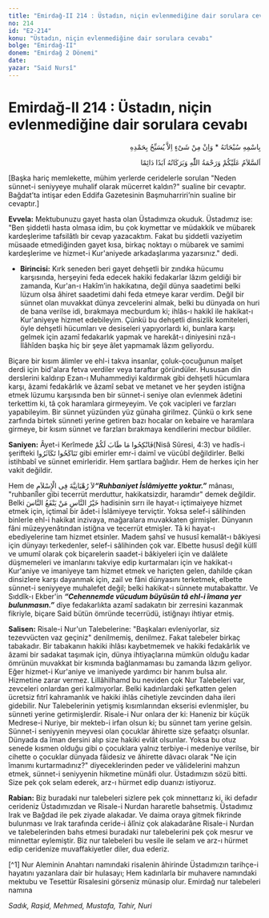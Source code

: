 ```yaml
---
title: "Emirdağ-II 214 : Üstadın, niçin evlenmediğine dair sorulara cevabı"
no: 214
id: "E2-214"
konu: "Üstadın, niçin evlenmediğine dair sorulara cevabı"
bolge: "Emirdağ-II"
donem: "Emirdağ 2 Dönemi"
date: 
yazar: "Said Nursî"
---
```


# Emirdağ-II 214 : Üstadın, niçin evlenmediğine dair sorulara cevabı

<p class="arabic" dir="rtl" title="Meal: “Subhân Allah’ın adıyla” * “Hiçbir şey yoktur ki O'nu hamd ile tesbih etmesin” [İsrâ 17:44]">بِاسْمِهِ سُبْحَانَهُ * وَاِنْ مِنْ شَىْءٍ اِلاَّ يُسَبِّحُ بِحَمْدِهِ</p>

<p class="arabic" dir="rtl" title="Meal: “Allah’ın selâmı, rahmeti ve bereketleri, ebedî ve dâimî olarak üzerinize olsun.”">اَلسَّلاَمُ عَلَيْكُمْ وَرَحْمَةُ اللّٰهِ وَبَرَكَاتُهُ اَبَدًا دَائِمًا</p>

<p class="takdim">[Başka hariç memlekette, mühim yerlerde ceridelerle sorulan "Neden sünnet-i seniyyeye muhalif olarak mücerret kaldın?" sualine bir cevaptır. Bağdat’ta intişar eden Eddifa Gazetesinin Başmuharriri’nin sualine bir cevaptır.]</p>

**Evvela:** Mektubunuzu gayet hasta olan Üstadımıza okuduk. Üstadımız ise: "Ben şiddetli hasta olmasa idim, bu çok kıymettar ve müdakkik ve mübarek kardeşlerime tafsilâtlı bir cevap yazacaktım. Fakat bu şiddetli vaziyetim müsaade etmediğinden gayet kısa, birkaç noktayı o mübarek ve samimi kardeşlerime ve hizmet-i Kur'aniyede arkadaşlarıma yazarsınız." dedi.

- **Birincisi:** Kırk seneden beri gayet dehşetli bir zındıka hücumu karşısında, herşeyini feda edecek hakiki fedakarlar lâzım geldiği bir zamanda, Kur'an-ı Hakîm’in hakikatına, değil dünya saadetimi belki lüzum olsa âhiret saadetimi dahi feda etmeye karar verdim. Değil bir sünnet olan muvakkat dünya zevcelerini almak, belki bu dünyada on huri de bana verilse idi, bırakmaya mecburdum ki; ihlâs-ı hakikî ile hakikat-ı Kur'aniyeye hizmet edebileyim. Çünkü bu dehşetli dinsizlik komiteleri, öyle dehşetli hücumları ve desiseleri yapıyorlardı ki, bunlara karşı gelmek için azamî fedakarlık yapmak ve harekât-ı diniyesini rızâ-ı İlâhîden başka hiç bir şeye âlet yapmamak lâzım geliyordu.

Biçare bir kısım âlimler ve ehl-i takva insanlar, çoluk-çocuğunun maîşet derdi için bid'alara fetva verdiler veya taraftar göründüler. Hususan din derslerini kaldırıp Ezan-ı Muhammediyi kaldırmak gibi dehşetli hücumlara karşı, âzami fedakârlık ve âzamî sebat ve metanet ve her şeyden istiğna etmek lüzumu karşısında ben bir sünnet-i seniye olan evlenmek âdetini terkettim ki, tâ çok haramlara girmeyeyim. Ve çok vacipleri ve farzları yapabileyim. Bir sünnet yüzünden yüz günaha girilmez. Çünkü o kırk sene zarfında birtek sünneti yerine getiren bazı hocalar on kebaire ve haramlara girmeye, bir kısım sünnet ve farzları bırakmaya kendilerini mecbur bildiler.

**Saniyen:** Âyet-i Kerîmede <span class="arabic" dir="rtl" title="Meal: “Size helâl olan kadınlardan nikahlayın.”">فَانْكِحُوا مَا طَابَ لَكُمْ</span>(Nisâ Sûresi, 4:3) ve hadîs-i şerifteki <span class="arabic" dir="rtl" title="Meal: “Evlenin, çoğalın”">تَنَاكَحُوا تَكَاثَرُوا</span> gibi emirler emr-i daimî ve vücûbî değildirler. Belki istihbabî ve sünnet emirleridir. Hem şartlara bağlıdır. Hem de herkes için her vakit değildir.

Hem de <span class="arabic" dir="rtl" title="">لاَ رُهْبَانِيَّةَ فِى الْإِسْلاَمِ</span>***“Ruhbaniyet İslâmiyette yoktur.”*** mânası, "ruhbanîler gibi tecerrüt merduttur, hakikatsizdir, haramdır" demek değildir. Belki <span class="arabic" dir="rtl" title="Meal: “İnsanların en hayırlısı onlara en faydalı olandır.”">خَيْرُ النَّاسِ مَنْ يَنْفَعُ النَّاسَ</span> hadisinin sırrı ile hayat-ı içtimaiyeye hizmet etmek için, içtimaî bir âdet-i İslâmiyeye terviçtir. Yoksa selef-i sâlihinden binlerle ehl-i hakikat inzivaya, mağaralara muvakkaten girmişler. Dünyanın fâni müzeyyenâtından istiğna ve tecerrüt etmişler. Tâ ki hayat-ı ebediyelerine tam hizmet etsinler. Madem şahsî ve hususî kemalât-ı bâkiyesi için dünyayı terkedenler, selef-i sâlihinden çok var. Elbette hususî değil küllî ve umumî olarak çok biçarelerin saadet-i bâkiyeleri için ve dalâlete düşmemeleri ve imanlarını takviye edip kurtarmaları için ve hakikat-ı Kur'aniye ve imaniyeye tam hizmet etmek ve hariçten gelen, dahilde çıkan dinsizlere karşı dayanmak için, zail ve fâni dünyasını terketmek, elbette sünnet-i seniyyeye muhalefet değil; belki hakikat-ı sünnete mutabakattır. Ve Sıddîk-ı Ekber'in ***“Cehennemde vücudum büyüsün tâ ehl-i îmana yer bulunmasın.”*** diye fedakarlıkta azamî sadakatın bir zerresini kazanmak fikriyle, biçare Said bütün ömründe tecerrüdü, istiğnayı ihtiyar etmiş.

**Salisen:** Risale-i Nur'un Talebelerine: "Başkaları evleniyorlar, siz tezevvücten vaz geçiniz" denilmemiş, denilmez. Fakat talebeler birkaç tabakadır. Bir tabakanın hakiki ihlâsı kaybetmemek ve hakiki fedakârlık ve âzami bir sadakat taşımak için, dünya ihtiyaçlarına mümkün olduğu kadar ömrünün muvakkat bir kısmında bağlanmaması bu zamanda lâzım geliyor. Eğer hizmet-i Kur'aniye ve imaniyede yardımcı bir hanım bulsa alır. Hizmetine zarar vermez. Lillâhilhamd bu neviden çok Nur Talebeleri var, zevceleri onlardan geri kalmıyorlar. Belki kadınlardaki şefkatten gelen ücretsiz fıtrî kahramanlık ve hakiki ihlâs cihetiyle zevcinden daha ileri gidebilir. Nur Talebelerinin yetişmiş kısımlarından ekserisi evlenmişler, bu sünneti yerine getirmişlerdir. Risale-i Nur onlara der ki: Haneniz bir küçük Medrese-i Nuriye, bir mekteb-i irfan olsun ki; bu sünnet tam yerine gelsin. Sünnet-i seniyyenin meyvesi olan çocuklar âhirette size şefaatçı olsunlar. Dünyada da îman dersini alıp size hakiki evlât olsunlar. Yoksa bu otuz senede kısmen olduğu gibi o çocuklara yalnız terbiye-i medeniye verilse, bir cihette o çocuklar dünyada fâidesiz ve âhirette dâvacı olarak "Ne için îmanımı kurtarmadınız?" diyeceklerinden peder ve vâlidelerini mahzun etmek, sünnet-i seniyyenin hikmetine münâfi olur. Üstadımızın sözü bitti. Size pek çok selam ederek, arz-ı hürmet edip duanızı istiyoruz.

**Rabian:** Biz buradaki nur talebeleri sizlere pek çok minnettarız ki, iki defadır cerideniz Üstadımızdan ve Risale-i Nurdan hararetle bahsetmiş. Üstadımız Irak ve Bağdad ile pek ziyade alakadar. Ve daima oraya gitmek fikrinde bulunması ve Irak tarafında ceride-i âlîniz çok alakadarâne Risale-i Nurdan ve talebelerinden bahs etmesi buradaki nur talebelerini pek çok mesrur ve minnettar eylemiştir. Biz nur talebeleri bu vesile ile selam ve arz-ı hürmet edip ceridenize muvaffakiyetler diler, dua ederiz.

[^1] Nur Aleminin Anahtarı namındaki risalenin âhirinde Üstadımızın tarihçe-i hayatını yazanlara dair bir hulasayı; Hem kadınlarla bir muhavere namındaki mektubu ve Tesettür Risalesini görseniz münasip olur. Emirdağ nur talebeleri namına

*Sadık, Raşid, Mehmed, Mustafa, Tahir, Nuri*
